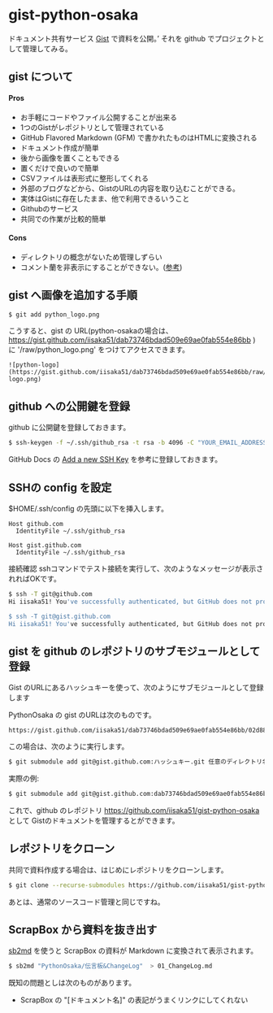 # gist-python-osaka

ドキュメント共有サービス [Gist](https://gist.github.com/) で資料を公開。’
それを github でプロジェクトとして管理してみる。

## gist について

#### Pros

- お手軽にコードやファイル公開することが出来る
- 1つのGistがレポジトリとして管理されている
- GitHub Flavored Markdown (GFM) で書かれたものはHTMLに変換される
 - ドキュメント作成が簡単
- 後から画像を置くこともできる
 - 置くだけで良いので簡単
- CSVファイルは表形式に整形してくれる
- 外部のブログなどから、GistのURLの内容を取り込むことができる。
 - 実体はGistに存在したまま、他で利用できるいうこと
- Githubのサービス
- 共同での作業が比較的簡単

#### Cons
- ディレクトリの概念がないため管理しずらい
- コメント蘭を非表示にすることができない。([参考](https://github.community/t/feature-request-disable-comments-on-gisthub/134564))

## gist へ画像を追加する手順

```bash
$ git add python_logo.png
```

こうすると、gist の URL(python-osakaの場合は、
https://gist.github.com/iisaka51/dab73746bdad509e69ae0fab554e86bb
) に '/raw/python_logo.png' をつけてアクセスできます。

```
![python-logo](https://gist.github.com/iisaka51/dab73746bdad509e69ae0fab554e86bb/raw/python-logo.png)
```


## github への公開鍵を登録

github に公開鍵を登録しておきます。

```bash
$ ssh-keygen -f ~/.ssh/github_rsa -t rsa -b 4096 -C "YOUR_EMAIL_ADDRESS"
```

GitHub Docs の [Add a new SSH Key](https://docs.github.com/en/authentication/connecting-to-github-with-ssh/adding-a-new-ssh-key-to-your-github-account) を参考に登録しておきます。

## SSHの config を設定

$HOME/.ssh/config の先頭に以下を挿入します。

```
Host github.com
  IdentityFile ~/.ssh/github_rsa

Host gist.github.com
  IdentityFile ~/.ssh/github_rsa
```

接続確認
sshコマンドでテスト接続を実行して、次のようなメッセージが表示されればOKです。


```bash
$ ssh -T git@github.com
Hi iisaka51! You've successfully authenticated, but GitHub does not provide shell access.

$ ssh -T git@gist.github.com
Hi iisaka51! You've successfully authenticated, but GitHub does not provide shell access.

```


## gist を github のレポジトリのサブモジュールとして登録

Gist のURLにあるハッシュキーを使って、次のようにサブモジュールとして登録します

PythonOsaka の gist のURLは次のものです。

```
https://gist.github.com/iisaka51/dab73746bdad509e69ae0fab554e86bb/02d882ec454ed116babac6813dbfd3adf1df5398
```

この場合は、次のように実行します。


```bash
$ git submodule add git@gist.github.com:ハッシュキー.git 任意のディレクトリ名
```

実際の例:

```bash
$ git submodule add git@gist.github.com:dab73746bdad509e69ae0fab554e86bb.git python-osaka
```

これで、github のレポジトリ https://github.com/iisaka51/gist-python-osaka として
Gistのドキュメントを管理するとができます。

## レポジトリをクローン

共同で資料作成する場合は、はじめにレポジトリをクローンします。

```bash
$ git clone --recurse-submodules https://github.com/iisaka51/gist-python-osaka
```

あとは、通常のソースコード管理と同じですね。


## ScrapBox から資料を抜き出す

[sb2md](https://github.com/kondoumh/sb2md) を使うと
ScrapBox の資料が Markdown に変換されて表示されます。

```bash
$ sb2md "PythonOsaka/伝言板&ChangeLog"  > 01_ChangeLog.md
```

既知の問題としは次のものがあります。

- ScrapBox の "[ドキュメント名]" の表記がうまくリンクにしてくれない


